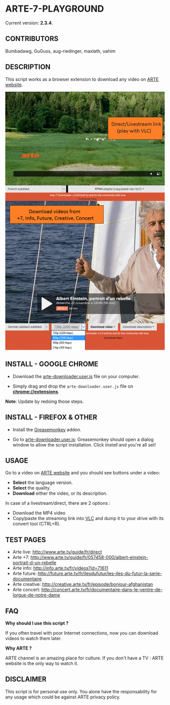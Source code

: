 ARTE-7-PLAYGROUND
=================

Current version: **2.3.4**.

CONTRIBUTORS
-----------

Bumbadawg, GuGuss, aug-riedinger, maxlath, uahim

DESCRIPTION
-----------

This script works as a browser extension to download any video on [ARTE website](http://www.arte.tv/).

![](sample.png)

INSTALL - GOOGLE CHROME
-----------------------

* Download the [arte-downloader.user.js](../../raw/master/arte-downloader.user.js) file on your computer.

* Simply drag and drop the ``arte-downloader.user.js`` file on [__chrome://extensions__](chrome://extensions).


**Note**: Update by redoing those steps.

INSTALL - FIREFOX & OTHER
-------------------------

* Install the [Greasemonkey](https://addons.mozilla.org/en-US/firefox/addon/greasemonkey/) addon.

* Go to [arte-downloader.user.js](../../raw/master/arte-downloader.user.js): Greasemonkey should open a dialog window to allow the script installation. Click *Install* and you're all set!


USAGE
-----

Go to a video on [ARTE website](http://www.arte.tv/) and you should see buttons under a video:

* **Select** the language version.
* **Select** the quality.
* **Download** either the video, or its description.

In case of a livestream/direct, there are 2 options :
* Download the MP4 video
* Copy/paste the streaming link into [VLC](http://www.videolan.org/vlc/) and dump it to your drive with its convert tool (CTRL+R).

TEST PAGES
------- 
- Arte live: http://www.arte.tv/guide/fr/direct
- Arte +7: http://www.arte.tv/guide/fr/057458-000/albert-einstein-portrait-d-un-rebelle
- Arte info: http://info.arte.tv/fr/videos?id=71611
- Arte future: http://future.arte.tv/fr/ilesdufutur/les-iles-du-futur-la-serie-documentaire
- Arte creative: http://creative.arte.tv/fr/episode/bonjour-afghanistan
- Arte concert: http://concert.arte.tv/fr/documentaire-dans-le-ventre-de-lorgue-de-notre-dame

FAQ
---

**Why should I use this script ?**

If you often travel with poor Internet connections, now you can download videos to watch them later.

**Why ARTE ?**

ARTE channel is an amazing place for culture. If you don't have a TV : ARTE website is the only way to watch it.


DISCLAIMER
-------

This script is for personal use only. You alone have the responsability for any usage which could be against ARTE privacy policy.
